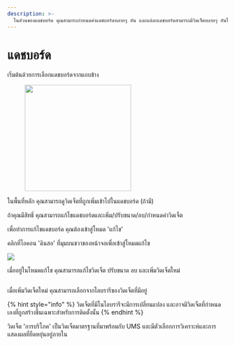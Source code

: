 ```yaml
---
description: >-
  ในส่วนของแดชบอร์ด คุณสามารถกำหนดค่าแดชบอร์ดหลายๆ อัน และแต่ละแดชบอร์ดสามารถมีวิดเจ็ตหลายๆ อันได้
---
```


# แดชบอร์ด

เริ่มต้นด้วยการเลือกแดชบอร์ดจากแถบข้าง

<div align="left"><figure><img src="../../.gitbook/assets/image (5).png" alt="" width="243"><figcaption></figcaption></figure></div>

ในพื้นที่หลัก คุณสามารถดูวิดเจ็ตที่ถูกเพิ่มเข้าไปในแดชบอร์ด (ถ้ามี)

ถ้าคุณมีสิทธิ์ คุณสามารถแก้ไขแดชบอร์ดและเพิ่ม/ปรับขนาด/ลบ/กำหนดค่าวิดเจ็ต

เพื่อทำการแก้ไขแดชบอร์ด คุณต้องเข้าสู่โหมด 'แก้ไข'

คลิกที่ไอคอน 'ดินสอ' ที่มุมบนขวาของหน้าจอเพื่อเข้าสู่โหมดแก้ไข

![](<../../.gitbook/assets/image (6).png>)

เมื่ออยู่ในโหมดแก้ไข คุณสามารถแก้ไขวิดเจ็ต ปรับขนาด ลบ และเพิ่มวิดเจ็ตใหม่

<figure><img src="../../.gitbook/assets/image (7).png" alt=""><figcaption></figcaption></figure>

เมื่อเพิ่มวิดเจ็ตใหม่ คุณสามารถเลือกจากไลบรารีของวิดเจ็ตที่มีอยู่

{% hint style="info" %}
วิดเจ็ตที่มีในไลบรารีจะมีการเปลี่ยนแปลง และอาจมีวิดเจ็ตที่กำหนดเองที่ถูกสร้างขึ้นเฉพาะสำหรับการติดตั้งนั้น
{% endhint %}

วิดเจ็ต 'การบริโภค' เป็นวิดเจ็ตมาตรฐานที่มาพร้อมกับ UMS และมีตัวเลือกการวิเคราะห์และการแสดงผลที่ยืดหยุ่นอยู่ภายใน

<figure><img src="../../.gitbook/assets/image (8).png" alt=""><figcaption></figcaption></figure>